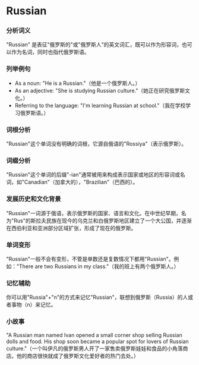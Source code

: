 # Russian

### 分析词义

  

"Russian" 是表征"俄罗斯的"或"俄罗斯人"的英文词汇，既可以作为形容词，也可以作为名词，同时也指代俄罗斯语。

  

### 列举例句

  

*   As a noun: "He is a Russian."（他是一个俄罗斯人。）
*   As an adjective: "She is studying Russian culture."（她正在研究俄罗斯文化。）
*   Referring to the language: "I'm learning Russian at school."（我在学校学习俄罗斯语。）

  

### 词根分析

  

"Russian"这个单词没有明确的词根，它源自俄语的"Rossiya"（表示俄罗斯）。

  

### 词缀分析

  

"Russian"这个单词的后缀"-ian"通常被用来构成表示国家或地区的形容词或名词，如"Canadian"（加拿大的），"Brazilian"（巴西的）。

  

### 发展历史和文化背景

  

"Russian"一词源于俄语，表示俄罗斯的国家、语言和文化。在中世纪早期，名为"Rus"的斯拉夫民族在现今的乌克兰和白俄罗斯地区建立了一个大公国，并逐渐在西伯利亚和亚洲部分区域扩张，形成了现在的俄罗斯。

  

### 单词变形

  

"Russian"一般不会有变形，不管是单数还是复数情况下都用"Russian"。例如："There are two Russians in my class."（我的班上有两个俄罗斯人。）

  

### 记忆辅助

  

你可以用"Russia"+"n"的方式来记忆"Russian"，联想到俄罗斯（Russia）的人或者事物（n）来记忆。

  

### 小故事

  

"A Russian man named Ivan opened a small corner shop selling Russian dolls and food. His shop soon became a popular spot for lovers of Russian culture."（一个叫伊凡的俄罗斯男人开了一家售卖俄罗斯娃娃和食品的小角落商店。他的商店很快就成了俄罗斯文化爱好者的热门去处。）
